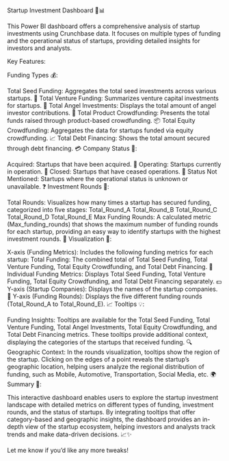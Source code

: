 Startup Investment Dashboard 🚀📊

This Power BI dashboard offers a comprehensive analysis of startup investments using Crunchbase data. It focuses on multiple types of funding and the operational status of startups, providing detailed insights for investors and analysts.

Key Features:

Funding Types 💰:

Total Seed Funding: Aggregates the total seed investments across various startups. 🌱
Total Venture Funding: Summarizes venture capital investments for startups. 🚀
Total Angel Investments: Displays the total amount of angel investor contributions. 👼
Total Product Crowdfunding: Presents the total funds raised through product-based crowdfunding. 📦
Total Equity Crowdfunding: Aggregates the data for startups funded via equity crowdfunding. 📈
Total Debt Financing: Shows the total amount secured through debt financing. 💳
Company Status 🏢:

Acquired: Startups that have been acquired. 🔄
Operating: Startups currently in operation. 🔧
Closed: Startups that have ceased operations. 🚪
Status Not Mentioned: Startups where the operational status is unknown or unavailable. ❓
Investment Rounds 📅:

Total Rounds: Visualizes how many times a startup has secured funding, categorized into five stages:
Total_Round_A
Total_Round_B
Total_Round_C
Total_Round_D
Total_Round_E
Max Funding Rounds: A calculated metric (Max_funding_rounds) that shows the maximum number of funding rounds for each startup, providing an easy way to identify startups with the highest investment rounds. 🔢
Visualization 🎨:

X-axis (Funding Metrics): Includes the following funding metrics for each startup:
Total Funding: The combined total of Total Seed Funding, Total Venture Funding, Total Equity Crowdfunding, and Total Debt Financing. 💸
Individual Funding Metrics: Displays Total Seed Funding, Total Venture Funding, Total Equity Crowdfunding, and Total Debt Financing separately. 💵
Y-axis (Startup Companies): Displays the names of the startup companies. 🏢
Y-axis (Funding Rounds): Displays the five different funding rounds (Total_Round_A to Total_Round_E). 📈
Tooltips 💡:

Funding Insights: Tooltips are available for the Total Seed Funding, Total Venture Funding, Total Angel Investments, Total Equity Crowdfunding, and Total Debt Financing metrics. These tooltips provide additional context, displaying the categories of the startups that received funding. 🔍
Geographic Context: In the rounds visualization, tooltips show the region of the startup. Clicking on the edges of a point reveals the startup’s geographic location, helping users analyze the regional distribution of funding, such as Mobile, Automotive, Transportation, Social Media, etc. 🌍
Summary 📝:

This interactive dashboard enables users to explore the startup investment landscape with detailed metrics on different types of funding, investment rounds, and the status of startups. By integrating tooltips that offer category-based and geographic insights, the dashboard provides an in-depth view of the startup ecosystem, helping investors and analysts track trends and make data-driven decisions. 📈✨

Let me know if you’d like any more tweaks!
